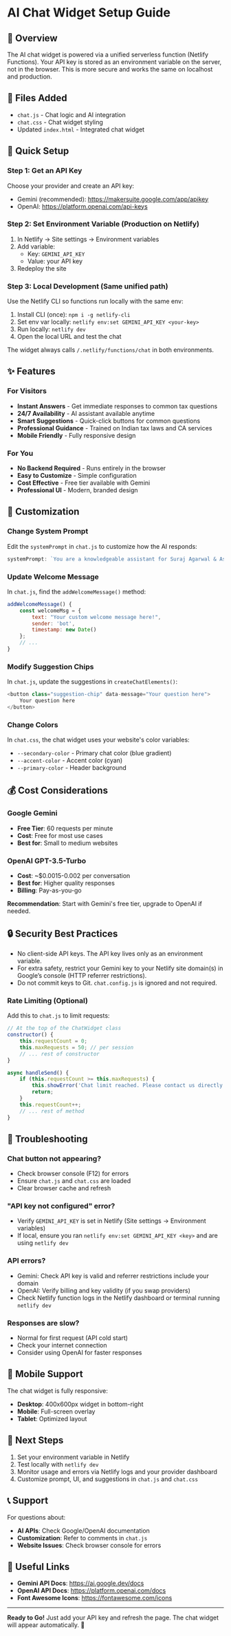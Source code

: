 # AI Chat Widget Setup Guide

## 🤖 Overview

The AI chat widget is powered via a unified serverless function (Netlify Functions). Your API key is stored as an environment variable on the server, not in the browser. This is more secure and works the same on localhost and production.

## 📁 Files Added

- `chat.js` - Chat logic and AI integration
- `chat.css` - Chat widget styling
- Updated `index.html` - Integrated chat widget

## 🚀 Quick Setup

### Step 1: Get an API Key

Choose your provider and create an API key:

- Gemini (recommended): https://makersuite.google.com/app/apikey
- OpenAI: https://platform.openai.com/api-keys

### Step 2: Set Environment Variable (Production on Netlify)

1. In Netlify → Site settings → Environment variables
2. Add variable:
   - Key: `GEMINI_API_KEY`
   - Value: your API key
3. Redeploy the site

### Step 3: Local Development (Same unified path)

Use the Netlify CLI so functions run locally with the same env:

1. Install CLI (once): `npm i -g netlify-cli`
2. Set env var locally: `netlify env:set GEMINI_API_KEY <your-key>`
3. Run locally: `netlify dev`
4. Open the local URL and test the chat

The widget always calls `/.netlify/functions/chat` in both environments.

## ✨ Features

### For Visitors
- **Instant Answers** - Get immediate responses to common tax questions
- **24/7 Availability** - AI assistant available anytime
- **Smart Suggestions** - Quick-click buttons for common questions
- **Professional Guidance** - Trained on Indian tax laws and CA services
- **Mobile Friendly** - Fully responsive design

### For You
- **No Backend Required** - Runs entirely in the browser
- **Easy to Customize** - Simple configuration
- **Cost Effective** - Free tier available with Gemini
- **Professional UI** - Modern, branded design

## 🎨 Customization

### Change System Prompt

Edit the `systemPrompt` in `chat.js` to customize how the AI responds:

```javascript
systemPrompt: `You are a knowledgeable assistant for Suraj Agarwal & Associates...`
```

### Update Welcome Message

In `chat.js`, find the `addWelcomeMessage()` method:

```javascript
addWelcomeMessage() {
    const welcomeMsg = {
        text: "Your custom welcome message here!",
        sender: 'bot',
        timestamp: new Date()
    };
    // ...
}
```

### Modify Suggestion Chips

In `chat.js`, update the suggestions in `createChatElements()`:

```javascript
<button class="suggestion-chip" data-message="Your question here">
    Your question here
</button>
```

### Change Colors

In `chat.css`, the chat widget uses your website's color variables:
- `--secondary-color` - Primary chat color (blue gradient)
- `--accent-color` - Accent color (cyan)
- `--primary-color` - Header background

## 💰 Cost Considerations

### Google Gemini
- **Free Tier**: 60 requests per minute
- **Cost**: Free for most use cases
- **Best for**: Small to medium websites

### OpenAI GPT-3.5-Turbo
- **Cost**: ~$0.0015-0.002 per conversation
- **Best for**: Higher quality responses
- **Billing**: Pay-as-you-go

**Recommendation**: Start with Gemini's free tier, upgrade to OpenAI if needed.

## 🔒 Security Best Practices

- No client-side API keys. The API key lives only as an environment variable.
- For extra safety, restrict your Gemini key to your Netlify site domain(s) in Google’s console (HTTP referrer restrictions).
- Do not commit keys to Git. `chat.config.js` is ignored and not required.

### Rate Limiting (Optional)

Add this to `chat.js` to limit requests:

```javascript
// At the top of the ChatWidget class
constructor() {
    this.requestCount = 0;
    this.maxRequests = 50; // per session
    // ... rest of constructor
}

async handleSend() {
    if (this.requestCount >= this.maxRequests) {
        this.showError('Chat limit reached. Please contact us directly.');
        return;
    }
    this.requestCount++;
    // ... rest of method
}
```

## 🐛 Troubleshooting

### Chat button not appearing?
- Check browser console (F12) for errors
- Ensure `chat.js` and `chat.css` are loaded
- Clear browser cache and refresh

### "API key not configured" error?
- Verify `GEMINI_API_KEY` is set in Netlify (Site settings → Environment variables)
- If local, ensure you ran `netlify env:set GEMINI_API_KEY <key>` and are using `netlify dev`

### API errors?
- Gemini: Check API key is valid and referrer restrictions include your domain
- OpenAI: Verify billing and key validity (if you swap providers)
- Check Netlify function logs in the Netlify dashboard or terminal running `netlify dev`

### Responses are slow?
- Normal for first request (API cold start)
- Check your internet connection
- Consider using OpenAI for faster responses

## 📱 Mobile Support

The chat widget is fully responsive:
- **Desktop**: 400x600px widget in bottom-right
- **Mobile**: Full-screen overlay
- **Tablet**: Optimized layout

## 🎯 Next Steps

1. Set your environment variable in Netlify
2. Test locally with `netlify dev`
3. Monitor usage and errors via Netlify logs and your provider dashboard
4. Customize prompt, UI, and suggestions in `chat.js` and `chat.css`

## 📞 Support

For questions about:
- **AI APIs**: Check Google/OpenAI documentation
- **Customization**: Refer to comments in `chat.js`
- **Website Issues**: Check browser console for errors

## 🔗 Useful Links

- **Gemini API Docs**: https://ai.google.dev/docs
- **OpenAI API Docs**: https://platform.openai.com/docs
- **Font Awesome Icons**: https://fontawesome.com/icons

---

**Ready to Go!** Just add your API key and refresh the page. The chat widget will appear automatically. 🚀
